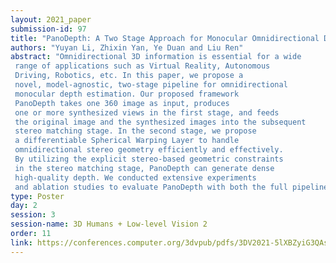 ```yaml
---
layout: 2021_paper
submission-id: 97
title: "PanoDepth: A Two Stage Approach for Monocular Omnidirectional Depth Estimation"
authors: "Yuyan Li, Zhixin Yan, Ye Duan and Liu Ren"
abstract: "Omnidirectional 3D information is essential for a wide
 range of applications such as Virtual Reality, Autonomous
 Driving, Robotics, etc. In this paper, we propose a
 novel, model-agnostic, two-stage pipeline for omnidirectional
 monocular depth estimation. Our proposed framework
 PanoDepth takes one 360 image as input, produces
 one or more synthesized views in the first stage, and feeds
 the original image and the synthesized images into the subsequent
 stereo matching stage. In the second stage, we propose
 a differentiable Spherical Warping Layer to handle
 omnidirectional stereo geometry efficiently and effectively.
 By utilizing the explicit stereo-based geometric constraints
 in the stereo matching stage, PanoDepth can generate dense
 high-quality depth. We conducted extensive experiments
 and ablation studies to evaluate PanoDepth with both the full pipeline as well as the individual modules in each stage. Our results show that PanoDepth outperforms the state-ofthe-art approaches by a large margin for 360 monocular depth estimation."
type: Poster
day: 2
session: 3
session-name: 3D Humans + Low-level Vision 2
order: 11
link: https://conferences.computer.org/3dvpub/pdfs/3DV2021-5lXBZyiG3QAsRBKXHIjqU8/268800a648/268800a648.pdf
---
```

